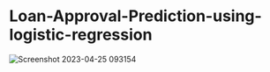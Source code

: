 # Loan-Approval-Prediction-using-logistic-regression
![Screenshot 2023-04-25 093154](https://user-images.githubusercontent.com/77020331/234172887-1dc1bc5a-6224-48b0-bead-54d4bd06f962.png)
